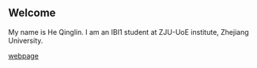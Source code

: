 ## Welcome 

My name is He Qinglin. 
I am an IBI1 student at ZJU-UoE institute, Zhejiang University.

[webpage](https://zje.intl.zju.edu.cn/zje/home/index) 
